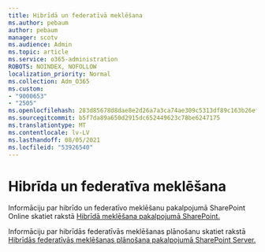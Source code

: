```yaml
---
title: Hibrīdā un federatīvā meklēšana
ms.author: pebaum
author: pebaum
manager: scotv
ms.audience: Admin
ms.topic: article
ms.service: o365-administration
ROBOTS: NOINDEX, NOFOLLOW
localization_priority: Normal
ms.collection: Adm_O365
ms.custom:
- "9000653"
- "2505"
ms.openlocfilehash: 283d85678d8dae8e2d26a7a3ca74ae309c5313df89c163b26efa0e2c4b3393ba
ms.sourcegitcommit: b5f7da89a650d2915dc652449623c78be6247175
ms.translationtype: MT
ms.contentlocale: lv-LV
ms.lasthandoff: 08/05/2021
ms.locfileid: "53926540"
---
```

# <a name="hybrid-and-federated-searches"></a>Hibrīda un federatīva meklēšana 

Informāciju par hibrīdo un federatīvo meklēšanu pakalpojumā SharePoint Online skatiet rakstā [Hibrīdā meklēšana pakalpojumā SharePoint.](https://docs.microsoft.com/sharepoint/hybrid/hybrid-search-in-sharepoint)

Informāciju par hibrīdās federatīvās meklēšanas plānošanu skatiet rakstā [Hibrīdās federatīvās meklēšanas plānošana pakalpojumā SharePoint Server.](https://docs.microsoft.com/sharepoint/hybrid/plan-hybrid-federated-search)